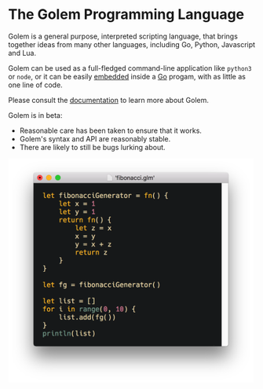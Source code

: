 # The Golem Programming Language

Golem is a general purpose, interpreted scripting language, that brings together ideas 
from many other languages, including Go, Python, Javascript and Lua.

Golem can be used as a full-fledged command-line application like `python3` or `node`, 
or it can be easily [embedded](https://github.com/mjarmy/golem-lang/blob/master/examples/embedding/sandbox.go) 
inside a [Go](https://golang.org/) progam, with as little as one line of code.

Please consult the [documentation](https://mjarmy.github.io/golem-lang/) to learn 
more about Golem.

Golem is in beta:

* Reasonable care has been taken to ensure that it works.
* Golem's syntax and API are reasonably stable.
* There are likely to still be bugs lurking about.

<img src="/images/snippet.png?raw=true" width="500">

